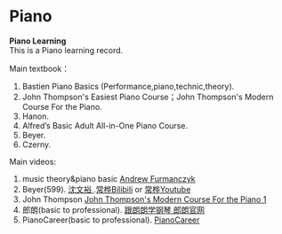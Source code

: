 # Piano
**Piano Learning**  
This is a Piano learning record.

Main textbook：
1. Bastien Piano Basics (Performance,piano,technic,theory).
2. John Thompson's Easiest Piano Course；John Thompson's Modern Course For the Piano.
3. Hanon.
4. Alfred’s Basic Adult All-in-One Piano Course.
5. Beyer.
6. Czerny.

Main videos:    
1. music theory&piano basic [Andrew Furmanczyk ](https://www.youtube.com/user/Lypur)
2. Beyer(599). [沈文裕 ](https://www.bilibili.com/video/av13558618).[常桦Bilibili](https://www.bilibili.com/video/av44021049/) or [ 常桦Youtube](https://www.youtube.com/watch?v=XA0RUPnOPTI&list=PL743e_Pi2XnPBn2VADe4qa213rvglzI5u)
3. John Thompson [John Thompson's Modern Course For the Piano 1](https://www.bilibili.com/video/av13612721)
4. 郎朗(basic to professional). [跟朗朗学钢琴 ](https://www.bilibili.com/video/av62117371) [郎朗官网](https://www.langlangofficial.com/)
5. PianoCareer(basic to professional). [PianoCareer ](https://www.youtube.com/channel/UCtT_GkgxBCbbLecptrRqSRg)
